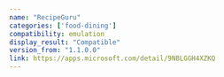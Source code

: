 ```yaml
---
name: "RecipeGuru"
categories: ['food-dining']
compatibility: emulation
display_result: "Compatible"
version_from: "1.1.0.0"
link: https://apps.microsoft.com/detail/9NBLGGH4XZKQ
---
```

